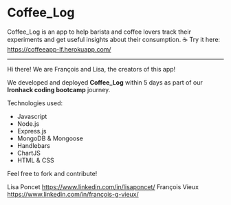 # Coffee_Log

Coffee_Log is an app to help barista and coffee lovers track their experiments and get useful insights about their consumption. 
☕️ Try it here: https://coffeeapp-lf.herokuapp.com/
 
------

Hi there! We are François and Lisa, the creators of this app!

We developed and deployed **Coffee_Log** within 5 days as part of our **Ironhack coding bootcamp** journey.

Technologies used: 
- Javascript
- Node.js
- Express.js
- MongoDB & Mongoose
- Handlebars
- ChartJS 
- HTML & CSS

Feel free to fork and contribute!

Lisa Poncet https://www.linkedin.com/in/lisaponcet/
François Vieux https://www.linkedin.com/in/françois-g-vieux/
